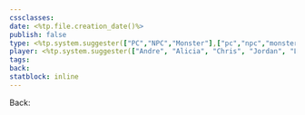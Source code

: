```yaml
---
cssclasses: 
date: <%tp.file.creation_date()%>
publish: false
type: <%tp.system.suggester(["PC","NPC","Monster"],["pc","npc","monster"])%>
player: <%tp.system.suggester(["Andre", "Alicia", "Chris", "Jordan", "Lob", "Mark", "Tom", "GM"],["andre", "alicia", "chris", "jordan", "lob", "mark", "tom", "gm"])%>
tags: 
back: 
statblock: inline
---
```

Back: 

